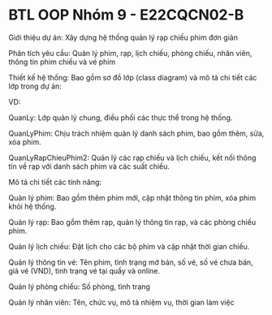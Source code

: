 # BTL OOP Nhóm 9 - E22CQCN02-B

Giới thiệu dự án: Xây dựng hệ thống quản lý rạp chiếu phim đơn giản

Phân tích yêu cầu: Quản lý phim, rạp, lịch chiếu, phòng chiếu, nhân viên, thông tin phim chiếu và vé phim

Thiết kế hệ thống: Bao gồm sơ đồ lớp (class diagram) và mô tả chi tiết các lớp trong dự án:

VD:

QuanLy: Lớp quản lý chung, điều phối các thực thể trong hệ thống.

QuanLyPhim: Chịu trách nhiệm quản lý danh sách phim, bao gồm thêm, sửa, xóa phim.

QuanLyRapChieuPhim2: Quản lý các rạp chiếu và lịch chiếu, kết nối thông tin về rạp với danh sách phim và các suất chiếu.

Mô tả chi tiết các tính năng:

Quản lý phim: Bao gồm thêm phim mới, cập nhật thông tin phim, xóa phim khỏi hệ thống.

Quản lý rạp: Bao gồm thêm rạp, quản lý thông tin rạp, và các phòng chiếu phim.

Quản lý lịch chiếu: Đặt lịch cho các bộ phim và cập nhật thời gian chiếu.

Quản lý thông tin vé: Tên phim, tình trạng mở bán, số vé, số vé chưa bán, giá vé (VND), tình trạng vé tại quầy và online. 

Quản lý phòng chiếu: Số phòng, tình trạng

Quản lý nhân viên: Tên, chức vụ, mô tả nhiệm vụ, thời gian làm việc 


